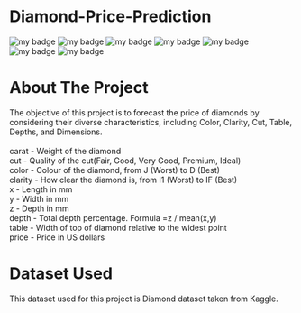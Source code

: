 # Diamond-Price-Prediction
![my badge](https://img.shields.io/badge/Python-3-blue)
![my badge](https://img.shields.io/badge/Machine-Learning-brightgreen)
![my badge](https://img.shields.io/badge/Flask-App-green)
![my badge](https://img.shields.io/badge/ML-Flow-yellowgreen)
![my badge](https://img.shields.io/badge/AI-OPS-orange)
![my badge](https://img.shields.io/badge/-GIT-green)
![my badge](https://img.shields.io/badge/-DVC-darkblue)

# About The Project

The objective of this project is to forecast the price of diamonds by considering their diverse characteristics, including Color, Clarity, Cut, Table, Depths, and Dimensions. <br><br>
carat - Weight of the diamond <br>
cut - Quality of the cut(Fair, Good, Very Good, Premium, Ideal) <br>
color - Colour of the diamond, from J (Worst) to D (Best) <br>
clarity - How clear the diamond is, from I1 (Worst) to IF (Best) <br>
x - Length in mm <br>
y - Width in mm <br>
z - Depth in mm <br>
depth - Total depth percentage. Formula =z / mean(x,y) <br>
table - Width of top of diamond relative to the widest point <br>
price - Price in US dollars <br>

# Dataset Used

This dataset used for this project is Diamond dataset taken from Kaggle.

